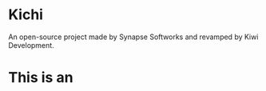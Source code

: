 # Kichi
An open-source project made by Synapse Softworks and revamped by Kiwi Development.

# This is an

